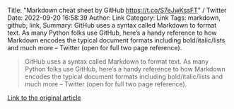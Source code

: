 Title: "Markdown cheat sheet by GitHub https://t.co/S7eJwKssFT" / Twitter
Date: 2022-09-20 16:58:39
Author: Link
Category: Link
Tags: markdown, github, link, 
Summary: GitHub uses a syntax called Markdown to format text. As many Python folks use GitHub, here’s a handy reference to how Markdown encodes the typical document formats including bold/italic/lists and much more – Twitter (open for full two page reference).

> GitHub uses a syntax called Markdown to format text. As many Python folks use GitHub, here’s a handy reference to how Markdown encodes the typical document formats including bold/italic/lists and much more – Twitter (open for full two page reference).

[Link to the original article](https://twitter.com/pradumna_saraf/status/1568063868571684864)

